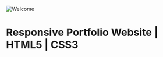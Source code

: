 ![Welcome](https://i.ibb.co/p2jG7bf/Tapa-github.png)

# Responsive Portfolio Website | HTML5 | CSS3

